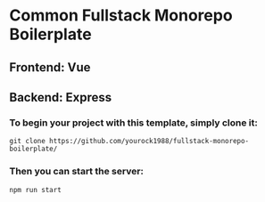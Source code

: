 # Common Fullstack Monorepo Boilerplate

## Frontend: Vue

## Backend: Express

### To begin your project with this template, simply clone it:

```console
git clone https://github.com/yourock1988/fullstack-monorepo-boilerplate/
```

### Then you can start the server:

```console
npm run start
```
